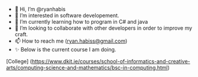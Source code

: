 - 👋 Hi, I’m @ryanhabis
- 👀 I’m interested in software developement.
- 🌱 I’m currently learning how to program in C# and java
- 💞️ I’m looking to collaborate with other developers in order to improve my craft.
- 📫 How to reach me (ryan.habiss@gmail.com)
- ✨ Below is the current course I am doing.

[College] (https://www.dkit.ie/courses/school-of-informatics-and-creative-arts/computing-science-and-mathematics/bsc-in-computing.html)
